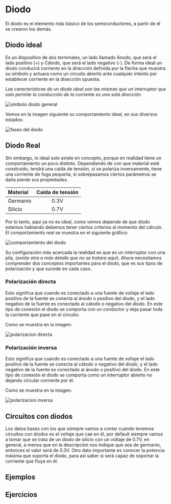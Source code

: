 # Diodo

El diodo es el elemento más básico de los semiconductores, a partir de él se crearon los demás. 

## Diodo ideal

Es un dispositivo de dos terminales, un lado llamado Ánodo, que será el lado positivo (+) y Cátodo, que será el lado negativo (-). De forma ideal un diodo conducirá corriente en la dirección definida por la flecha que muestra su símbolo y actuara como un circuito abierto ante cualquier intento por establecer corriente en la disección opuesta.

*Las características de un diodo ideal son las mismas que un interruptor que solo permite la conducción de la corriente es una sola dirección.*

![simbolo diodo general]()

Vemos en la imagen siguiente su comportamiento ideal, en sus diversos estados:

![fases del diodo]()

## Diodo Real

Sin embargo, lo ideal solo existe en concepto, porque en realidad tiene un comportamiento un poco distinto. Dependiendo de con que material esté construido, tendrá una caída de tensión, si se polariza inversamente, tiene una corriente de fuga pequeña, si sobrepasamos ciertos parámetros se daña pierde sus propiedades.

|Material |Caída de tensión
|:-|:-:|
|Germanio|0.3V
|Silicio|0.7V

Por lo tanto, aquí ya no es ideal, como vemos depende de que diodo estemos hablando debemos tener ciertos criterios al momento del cálculo.
El comportamiento real se muestra en el siguiente gráfico:

![comportamiento del diodo]()

Su configuración más acercada la realidad es que es un interruptor con una pila, (*existe otra a más detalle que no se tratara aquí*).
Ahora necesitamos comprender dos conceptos importantes para el diodo, que es sus tipos de polarización y que sucede en cada caso.

### Polarización directa

Esto significa que cuando es conectado a una fuente de voltaje el lado positivo de la fuente se conecta al ánodo o positivo del diodo, y el lado negativo de la fuente es conectado al cátodo o negativo del diodo. En este tipo de conexión el diodo se comporta con un conductor y deja pasar toda la corriente que pase en el circuito.

Como se muestra en la imagen:

![polarizacion directa]()

### Polarización inversa

Esto significa que cuando es conectado a una fuente de voltaje el lado positivo de la fuente se conecta al cátodo o negativo del diodo, y el lado negativo de la fuente es conectado al ánodo o positivo del diodo. En este tipo de conexión el diodo se comporta como un interruptor abierto no dejando circular corriente por él.

Como se muestra en la imagen:

![polarizacion inversa]()

## Circuitos con diodos

Los datos bases con los que siempre vamos a contar cuando tenemos circuitos con diodos es el voltaje que cae en él, por default siempre vamos a tomar que se trata de un diodo de silicio con un voltaje de 0.7V, en general, a menos que en la descripción nos indique que sea de germanio, entonces el valor será de 0.3V. Otro dato importante es conocer la potencia máxima que soporta el diodo, para así saber si será capaz de soportar la corriente que fluya en él.

## Ejemplos

## Ejercicios

